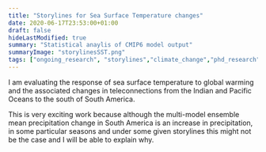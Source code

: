 ```yaml
---
title: "Storylines for Sea Surface Temperature changes"
date: 2020-06-17T23:53:00+01:00
draft: false
hideLastModified: true
summary: "Statistical anaylis of CMIP6 model output"
summaryImage: "storylinesSST.png"
tags: ["ongoing_research", "storylines","climate_change","phd_research"]
---
```


I am evaluating the response of sea surface temperature to global warming and the associated changes in teleconnections from the Indian and Pacific Oceans to the south of South America. 

This is very exciting work because although the multi-model ensemble mean precipitation change in South America is an increase in precipitation, in some particular seasons and under some given storylines this might not be the case and I will be able to explain why. 
